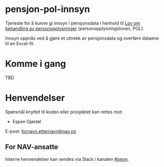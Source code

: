 # pensjon-pol-innsyn
Tjeneste for å kunne gi innsyn i pensjonsdata i henhold til [Lov om behandling av personopplysninger](https://lovdata.no/dokument/NL/lov/2018-06-15-38) (personopplysningsloven, POL).

Innsyn oppnås ved å gjøre et uttrekk av pensjonsdata og overføre dataene til en Excel-fil.

# Komme i gang

TBD

# Henvendelser

Spørsmål knyttet til koden eller prosjektet kan rettes mot:

* Espen Gjøstøl

E-post: fornavn.etternavn@nav.no

## For NAV-ansatte

Interne henvendelser kan sendes via Slack i kanalen [#peon](https://nav-it.slack.com/messages/C6M80587R/).
